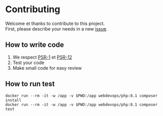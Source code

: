 # Contributing

Welcome et thanks to contribute to this project.  
First, please describe your needs in a new [issue](https://github.com/bluestonelab/dto/issues).

## How to write code

1. We respect [PSR-1](https://www.php-fig.org/psr/psr-1/) et [PSR-12](https://www.php-fig.org/psr/psr-12/)
2. Test your code
3. Make small code for easy review

## How to run test

```shell
docker run --rm -it -w /app -v $PWD:/app webdevops/php:8.1 composer install
docker run --rm -it -w /app -v $PWD:/app webdevops/php:8.1 composer test
```